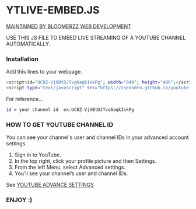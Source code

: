 # YTLIVE-EMBED.JS

[MAINTAINED BY BLOOMERZZ WEB DEVELOPMENT](https://bloomerzztamil.business.site/)

USE THIS JS FILE TO EMBED LIVE STREAMING OF A YOUTUBE CHANNEL AUTOMATICALLY.

### Installation

Add this lines to your webpage.

```sh
<script>id="UC8Z-VjXBtDJTvq6aqkIskPg"; width="640"; height="490";</script>
<script type="text/javascript" src="https://cseandro.github.io/youtube-live-permanent-embeed/ytlive-embed.js"></script>

```

For reference...

```sh
id = your channel id  ex:UC8Z-VjXBtDJTvq6aqkIskPg 
```


### HOW TO GET YOUTUBE CHANNEL ID

You can see your channel's user and channel IDs in your advanced account settings.
1. Sign in to YouTube.
2. In the top right, click your profile picture and then Settings.
3. From the left Menu, select Advanced settings.
4. You’ll see your channel’s user and channel IDs.

See [YOUTUBE ADVANCE SETTINGS](http://www.youtube.com/account_advanced)


### ENJOY :)



